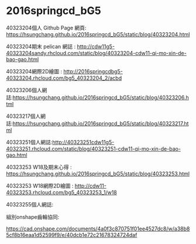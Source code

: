 # 2016springcd_bG5

40323204個人 Github Page 網頁: https://hsungchang.github.io/2016springcd_bG5/static/blog/40323204.html

40323204期末 pelican 網誌 : http://cdw11g5-40323204sandy.rhcloud.com/static/blog/40323204-cdw11-qi-mo-xin-de-bao-gao.html

40323204網際2D繪圖 : http://2016springcdbg5-40323204.rhcloud.com/bg5_40323204_2/acbd

40323206個人網誌:https://hsungchang.github.io/2016springcd_bG5/static/blog/40323206.html

40323217個人網誌:https://hsungchang.github.io/2016springcd_bG5/static/blog/40323217.html

40323251個人網誌:http://40323251cdw11g5-40323251.rhcloud.com/static/blog/40323251-cdw11-qi-mo-xin-de-bao-gao.html

40323253 W18及期末心得 : https://hsungchang.github.io/2016springcd_bG5/static/blog/40323253.html

40323253 W18網際2D繪圖 : http://cdw11-40323253.rhcloud.com/bg5_40323253_1/w18

40323255個人網誌:

組別onshape齒輪協同:

https://cad.onshape.com/documents/4a0f3c870751f01ee4527dc8/w/a38b85cf8b16eaa1d52599f9/e/40dcb1e72c21678324724daf